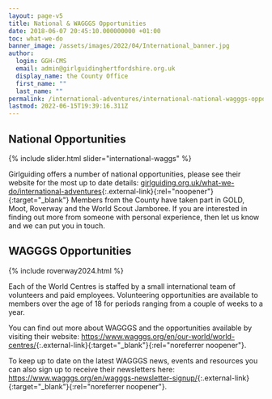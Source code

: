 ```yaml
---
layout: page-v5
title: National & WAGGGS Opportunities
date: 2018-06-07 20:45:10.000000000 +01:00
toc: what-we-do
banner_image: /assets/images/2022/04/International_banner.jpg
author:
  login: GGH-CMS
  email: admin@girlguidinghertfordshire.org.uk
  display_name: the County Office
  first_name: ""
  last_name: ""
permalink: /international-adventures/international-national-wagggs-opportunities/
lastmod: 2022-06-15T19:39:16.311Z
---
```

## National Opportunities

{% include slider.html slider="international-waggs" %}

Girlguiding offers a number of national opportunities, please see their website for the most up to date details: [girlguiding.org.uk/what-we-do/international-adventures](https://www.girlguiding.org.uk/what-we-do/international-adventures/){:.external-link}{:rel="noopener"}{:target="_blank"} Members from the County have taken part in GOLD, Moot, Roverway and the World Scout Jamboree. If you are interested in finding out more from someone with personal experience, then let us know and we can put you in touch.

## WAGGGS Opportunities

{% include roverway2024.html %}

Each of the World Centres is staffed by a small international team of volunteers and paid employees.  Volunteering opportunities are available to members over the age of 18 for periods ranging from a couple of weeks to a year.

You can find out more about WAGGGS and the opportunities available by visiting their website: <https://www.wagggs.org/en/our-world/world-centres/>{:.external-link}{:target="_blank"}{:rel="noreferrer noopener"}.

To keep up to date on the latest WAGGGS news, events and resources you can also sign up to receive their newsletters here: <https://www.wagggs.org/en/wagggs-newsletter-signup/>{:.external-link}{:target="_blank"}{:rel="noreferrer noopener"}.
